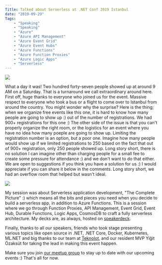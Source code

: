 ```yaml
---
Title: Talked about Serverless at .NET Conf 2019 Istanbul
date: "2019-09-29" 
Tags: 
    - "Speaking"
    - "Speaking"
    - "Azure"
    - "Azure API Management"
    - "Azure Event Grid"
    - "Azure Event Hubs"
    - "Azure Functions"
    - "Azure Function Proxies"
    - "Azure Logic Apps"
    - "Serverless"
---
```


![](/media/2019/cropped-20190928_141009.jpg)

What a day it was! Two hundred forty-seven people showed up at around 9 AM on a Saturday. That is a turnaround we call extraordinary around here. First off, huge thanks to everyone who joined us for the event. Massive respect to everyone who took a bus or a flight to come over to Istanbul from around the country. You might wonder why the surprise? Here is the thing; when we organize free events like this one, it is hard to know how many people are going to show up :) out of the number of registrations. We had 900+ registrations for this one :) The other side of the issue is that you can't properly organize the right room, or the logistics for an event where you have no idea how many poeple are going to show up. Limiting the registration number is an option, but a poor one. Imagine how many people would show up if we limited registrations to 250 based on the fact that out of 900+ registration, only 250 people showed up. Long story short, there is no solution I can imagine other than charging people for a small fee to create some pressure for attendance :) and we don't want to do that either. We are open to suggestions if you think you have a solution for us :) I would appreciate if you can share it below in the comments. Long story short, we had an overflow room that helped but wasn't ideal. 

![](/media/2019/20190928_143958-1024x576.jpg)

My session was about Serverless application development, "The Complete Picture" :) which means all the bits and pieces you need when you decide to build a serverless app, in addition to Azure Functions. This is a session where we go through Function Proxies, API Management, Event Grid, Event Hub, Durable Functions, Logic Apps, CosmosDB to craft a fully serverless architecture. My decks are, as always, hosted on [speakerdeck](http://decks.daron.me/). 

Finally, thanks to all our speakers, friends who took stage presenting various topics like open source in .NET, .NET Core, Docker, Kubernetes, ML.NET and big thanks to our team at [Teknolot](https://teknolot.com/), and our resident MVP Yiğit Özaksüt for taking the lead in making this event happen. 

Make sure you join [our meetup group](http://meetup.teknolot.com/) to stay up to date with our upcoming events :) That's all for now. 